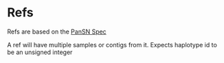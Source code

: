 # Refs
Refs are based on the [PanSN Spec](https://github.com/pangenome/PanSN-spec)

A ref will have multiple samples or contigs from it.
Expects haplotype id to be an unsigned integer
